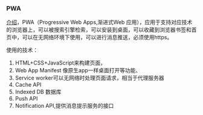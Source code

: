 ### PWA

[介绍](https://web.dev/progressive-web-apps/)，PWA（Progressive Web Apps,渐进式Web 应用），应用于支持对应技术的浏览器上，可以被搜索引擎检索，可以安装到桌面，可以收藏到浏览器书签和首页中，可以在无网络环境下使用，可以进行消息推送，必须使用https。

使用的技术：

1. HTML+CSS+JavaScript来构建页面，
2. Web App Manifest 像原生app一样桌面打开等功能、
3. Service worker可以无网络时处理页面请求，相当于代理服务器
4. Cache API
5. Indexed DB 数据库
6. Push API
7. Notification API,提供消息提示服务的接口

